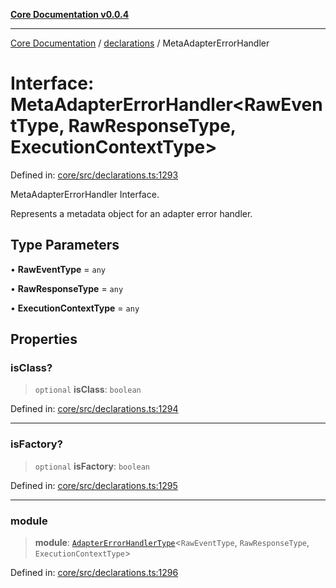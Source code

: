 [**Core Documentation v0.0.4**](../../README.md)

***

[Core Documentation](../../modules.md) / [declarations](../README.md) / MetaAdapterErrorHandler

# Interface: MetaAdapterErrorHandler\<RawEventType, RawResponseType, ExecutionContextType\>

Defined in: [core/src/declarations.ts:1293](https://github.com/stonemjs/core/blob/2adc2da4c7e3b5a9f593c198ba7e8ad639651777/src/declarations.ts#L1293)

MetaAdapterErrorHandler Interface.

Represents a metadata object for an adapter error handler.

## Type Parameters

• **RawEventType** = `any`

• **RawResponseType** = `any`

• **ExecutionContextType** = `any`

## Properties

### isClass?

> `optional` **isClass**: `boolean`

Defined in: [core/src/declarations.ts:1294](https://github.com/stonemjs/core/blob/2adc2da4c7e3b5a9f593c198ba7e8ad639651777/src/declarations.ts#L1294)

***

### isFactory?

> `optional` **isFactory**: `boolean`

Defined in: [core/src/declarations.ts:1295](https://github.com/stonemjs/core/blob/2adc2da4c7e3b5a9f593c198ba7e8ad639651777/src/declarations.ts#L1295)

***

### module

> **module**: [`AdapterErrorHandlerType`](../type-aliases/AdapterErrorHandlerType.md)\<`RawEventType`, `RawResponseType`, `ExecutionContextType`\>

Defined in: [core/src/declarations.ts:1296](https://github.com/stonemjs/core/blob/2adc2da4c7e3b5a9f593c198ba7e8ad639651777/src/declarations.ts#L1296)
